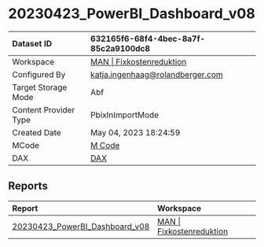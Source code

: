 



# 20230423_PowerBI_Dashboard_v08

|Dataset ID|632165f6-68f4-4bec-8a7f-85c2a9100dc8|
| :--- | :--- |
|Workspace|[MAN \| Fixkostenreduktion](../Workspaces/MAN-\|-Fixkostenreduktion.md)|
|Configured By|katja.ingenhaag@rolandberger.com|
|Target Storage Mode|Abf|
|Content Provider Type|PbixInImportMode|
|Created Date|May 04, 2023 18:24:59|
|MCode|[M Code](./20230423_PowerBI_Dashboard_v08/mcode.md)|
|DAX|[DAX](./20230423_PowerBI_Dashboard_v08/dax.md)|

## Reports

|Report|Workspace|
| :--- | :--- |
|[20230423_PowerBI_Dashboard_v08](../Reports/20230423_PowerBI_Dashboard_v08.md)|[MAN \| Fixkostenreduktion](../Workspaces/MAN-\|-Fixkostenreduktion.md)|
